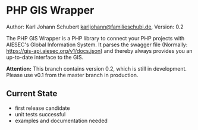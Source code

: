 # PHP GIS Wrapper
Author: Karl Johann Schubert <karljohann@familieschubi.de>, Version: 0.2

The PHP GIS Wrapper is a PHP library to connect your PHP projects with AIESEC's Global Information System. It parses the swagger file (Normally: https://gis-api.aiesec.org/v1/docs.json) and thereby always provides you an up-to-date interface to the GIS.

<b>Attention:</b> This branch contains version 0.2, which is still in development. Please use v0.1 from the master branch in production.

## Current State
- first release candidate
- unit tests successful
- examples and documentation needed